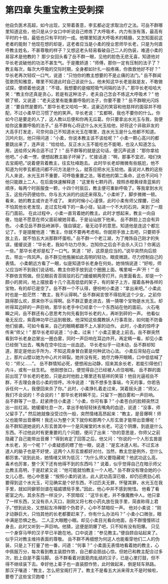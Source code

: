 # 第四章 失重宝教主受刺探
他自负医术高超，如今出现，又带着善意，李玄都必定求取治疗之法。可岳不群哪里知道这些，他只是从少女口中听说自己修炼了大呼吸术，内力有涨有落，最高有平时的十倍，最低也只有平时的一成。他哪里知道大呼吸术的精髓，又怎知面前这老者的能耐？他现在想的却是，这老者应当是小柔的授业恩师华长老，只是为何直呼教主姓名，不甚尊敬的样子？又想这老头轻易看破自己二人的伪装，难道小柔的易容术是他教的？
那少女回头看了岳不群一眼，见他的脸色无悲无喜，知道他对华长老说破他的功法不甚生气。于是撒娇道：“师傅，那你一定有压制的法子了？教主每次，每次大呼吸的交际时期，全身都如针扎一般疼痛，你救救他好不好？”
华长老再次轻叹一口气，说道：“只怕你的教主想要的不是止痛的法门。”
岳不群闻弦歌而知雅意，哪里不知道此时自己该说什么，他未知这华长老是敌是友，不敢做试探，便顺着他说道：“不错，我想要的是缩短吸气间隔的法子。”
那华长老哈哈大笑：“教主你还真是贪心，若是有这种法子，老夫自己怎会不练这大呼吸术？”
他顿了顿，又说道：“老夫这里有能重置呼吸的法子，你要不要？”
岳不群眼光闪烁道：“要自然是要的。”
那华长老又哈哈一笑，这豪迈的笑容和他慈祥的面容并不相配，不过小柔早已习惯了他的笑声。华长老说：“玄都啊，我也不要你的什么。你如今已是要走的人了，这人教以后便和你再无瓜葛。你只要拿出水光玉与我，我便给你这重置呼吸的法子。”
岳不群有心将这什么水光玉给他，好将这个非敌非友的大高手打发走，可奈何自己不知道水光玉在哪里，连水光玉是什么他都不知道。
沉吟片刻，他只得问道：“小柔，你说本教主该不该给呢？”
小柔一颗心高兴的都要跳出来了，连声说：“给给给。反正水火玉不能吃也不能喝，也没人知道怎么用，送给师父再合适不过了！”
岳不群等的就是这句话，便沉声说道：“那你拿给他吧。”
小柔一愣，便想起教主脑子坏掉了，忙接话道：“啊，那事不宜迟，咱们快去宝阁吧。”说着便背着教主，往玄牡峰跑去。
此时华长老却微微有些尴尬，他不知道为何李玄都连问都不问方法是什么，就答应把水光玉给他。虽说对人教的这些凡人来说，水光玉并不重要，可呼吸重置之法，等若他的第二条命，这也不问吗？他只能跟上二人，在后面快速解释道：“这里有七颗丹药，按照赤橙黄绿青蓝紫的顺序，每两个时辰服食一颗，十四个时辰后，教主便可重新呼吸了。等我拿到水光玉，这些丹药便给你。你与五大派的约战还来得及。”
小柔听了，脚步微微一顿。看来，她的教主或许走不成了。
来的时候小心谨慎，此时小柔有师父撑腰，已经不怕其他长老发现，走过玄牡峰下的一条小径，钻进一个不大的石洞，来到了一扇石门面前。
在此过程中，小柔一直背着她的教主。此时才想起来，教主一向自傲，怕是不愿意在师父面前被她背着。于是讪讪放下他来。
岳不群脸上岂会有异色。
小柔见岳不群岳峙渊亭，强自镇定，毫无动手的意思。知道他是连这个都忘记了。于是提醒他道：“教主，你就不要再考虑啦。你就把手放上去吧，只要把手放上去，就不怕五大派那群坏蛋啦。”
岳不群一个老江湖，为了掩饰自己刚才的失误，缓缓说道：“华长老，我如今功力尽失，岂知你之后会不会杀人灭口？你离远一些。”
那华长老却是松了一口气。笑道：“好，这原是应当的。”说毕突然向后掠去，带出一阵风声。岳不群见他施展如此高明的轻功，眼皮微跳，尽力控制自己的表情。
小柔朝远方看了一眼，似是知道华长老身在何处。她悄悄说道：“好啦，师父应当听不到我们说话啦。教主你把手放到这个圈圈上面。嘴里喊一声‘开！’”
岳不群依言照做。但见眼前青苔斑驳的石门缓缓朝两旁打开。向里面看去，却是一个颇小的房间，地上摆放着十几个高高低低的架子，有的架子上方，摆着各种各样的宝物，有的却已是空了。岳不群一个不认得，便吩咐小柔道：“拿出来吧。”
小柔此时也是一脸茫然：“教主，我不认得啊。”
岳不群闻言恨不得掐死这个少女，之前你跳得那么欢，原来你不认得啊。岳不群正要走进去，猜一猜哪个宝物是水光玉。却听得耳边砰的一声巨响，那华长老手中已经拿个一个东西站在他的面前。
火石电瞬之间，岳不群还有心思思考为何先看到华长老的人，再听到砰的一声。
他看似毫无反应，紫霞神功早已运到极致。他深知这些魔教妖人行事乖张，如何能不防备他们偷袭。可如今看来，自己的眼睛都跟不上人家的动作。
此时，小柔的惊呼才传来“师父！”
那华长老却说道：“小柔，过来！”
小柔正要走上前去。岳不群突然看到华长老身边冒出一圈白雾，同时一声巨响在耳边炸开。再定睛一看，却见小柔已经倒飞出去，嘴角在空中拉出一丝血迹。
华长老似乎一动未动，岳不群却知道，那定是他出手所为，不知这周身冒白雾是何种武功心法。
小柔后背贴在山壁上，那片山壁以她为中心片片碎裂。她并没有死，她尽力睁开眼睛，口中低低喊了句：“师父……”。
岳不群情知必死，便想闹出动静，招来其余长老，若能引得他们内斗，或有一丝生机。
他刚想张口，便觉得自己已经被人点住咽喉。
岳不群的面前出现了华长老的老脸，只是此时他脸上哪里还有慈祥的笑容！他目光逼视岳不群，不去理会身后小柔的惊呼。冷冷说道：“我不想多生事端，今天的事，你若告诉任何一人，我便回来杀了你。”
此时，小柔挣扎着走过来，哭着摇头道：“师父，我们不会说的！不会说的！”
那华长老转瞬不见，只留下一圈白雾和一声巨响。
岳不群等了一息，赶紧搀住小柔道：“小柔，你可有事？”
小柔苍白的脸颊突然泛出一丝红润。她缓缓吐息一次，拿出手帕轻轻抹去嘴角的血迹，说道：“没事，师父留手了。”
然后她就像没受过伤一般，突然情绪高昂起来：“教主，是音爆啊！师父也能带出音爆啊！我还以为整个天下就你和那两个人形玄兽才能带出音爆呢！”
岳不群知道她说的人形玄兽其中一个是风摧堂的木长老。可这个阴爆，到底是什么东西。不过他此时有更重要的几个问题，便问了出来：“你的意思是，你师父之前隐藏了自己能带出音爆？”得到肯定了回答之后，他又问：“你说的一个人形玄兽是木长老，另一个呢？”
小柔疑惑的瞟了他一眼，说道：“是玄冰道人啦。不过玄冰道人的脑子也是不好使，这两个人形玄兽都好对付。当然，教主您是例外，您什么都厉害。”说到此处，她情绪又转为低沉：“为什么师父要隐藏呢？他武功这么高，毒术也厉害，整个天下还有他得不到的东西吗？”
说着，似乎觉得自己在暗示师父比教主高明，于是赶紧又说：“他可能就怕教主一个人吧。”
岳不群没有理会她的小女儿心思。他心中思量：“按照小柔的说法，此人武功高深已极，却仍旧费劲心机要得到这个水光玉，可见确实是个好东西，不过匹夫无罪，怀璧其罪，水光玉在我手里，就如同僻邪剑谱在福威镖局手里。”因此，他心中并不感到惋惜。
他看了看密室之内，其余东西一样没少，不禁暗叹：“这华长老，并不像魔教中人。他只拿了一样东西，又没有杀人灭口，刚刚又将七枚小药丸放在我手里，简直称得上君子。”想到此处，又想起左冷禅那个伪君子，心中不禁暗叹一声。
他对小柔说：“刚才动静巨大，只怕其他的长老都要赶来了，你有什么办法吗？”
小柔小口微张，眼中满是恐惧之色。
二人正大眼瞪小眼。却见小柔目光看向地面，岳不群慢慢转过身去，此时又听到一声巨响。他猜，这便是阴爆了吧，只不知有没有阳爆。
只见一个身穿马甲的汉子早已半跪在地。口中说道：“参见教主。”便自顾自站起来了。似乎只对教主维持表面的尊敬。
岳不群不再细想为何这人也能看穿他们二人的伪装，只是上下打量了他一番，问道：“何事？”
小柔面无表情地看着她的教主，心中佩服万分，每次看到教主装腔作势，自己都会胆战心惊。但她已和教主配合过多次，脸上自是不露马脚。
岳不群看着对面筋肉虬结的汉子，已是心里打鼓，但不得不继续装下去。幸好他上辈子也一直装腔作势，此时做起来，倒是轻车熟路。
那汉子嚷道：“教主，怎么把宝阁打开了。教主不是看五大派来得太不是时候啦，要卷了这些宝贝跑喽！”


